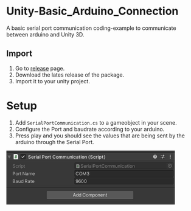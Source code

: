 # Unity-Basic_Arduino_Connection
A basic serial port communication coding-example to communicate between arduino and Unity 3D.

## Import

1. Go to [release](https://github.com/ertanturan/Unity-Screenshot-Tool/releases) page.
2. Download the lates release of the package.
3. Import it to your unity project.



# Setup

1. Add `SerialPortCommunication.cs` to a gameobject in your scene.
2. Configure the Port and baudrate according to your arduino.
3. Press play and you should see the values that are being sent by the arduino through the Serial Port.

![Serial Port Communication](/GithubImages/SerialPortCommunication.png)
